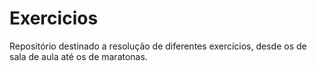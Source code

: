 # Exercicios
Repositório destinado a resolução de diferentes exercícios, desde os de sala de aula até os de maratonas.
